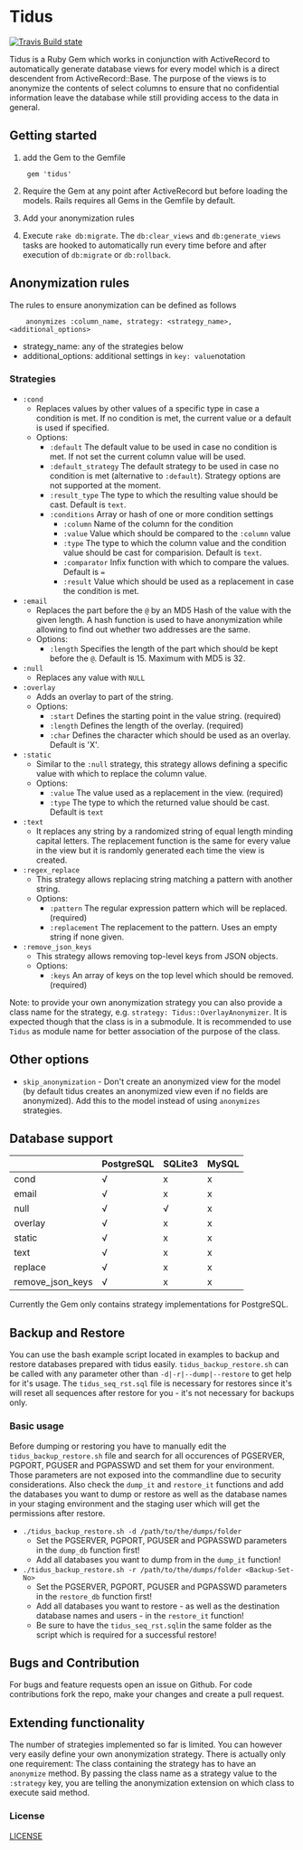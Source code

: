 # Tidus

[![Travis Build state](https://api.travis-ci.org/Barzahlen/tidus.svg)](https://travis-ci.org/Barzahlen/tidus)

Tidus is a Ruby Gem which works in conjunction with ActiveRecord to automatically generate database views for every model which is a direct descendent from ActiveRecord::Base. The purpose of the views is to anonymize the contents of select columns to ensure that no confidential information leave the database while still providing access to the data in general.

## Getting started

1. add the Gem to the Gemfile

        gem 'tidus'

2. Require the Gem at any point after ActiveRecord but before loading the models. Rails requires all Gems in the Gemfile by default.
3. Add your anonymization rules
4. Execute `rake db:migrate`. The `db:clear_views` and `db:generate_views` tasks are hooked to automatically run every time before and after execution of `db:migrate` or `db:rollback`.

## Anonymization rules
The rules to ensure anonymization can be defined as follows

        anonymizes :column_name, strategy: <strategy_name>, <additional_options>
- strategy_name: any of the strategies below
- additional_options: additional settings in `key: value`notation

### Strategies
- `:cond`
    - Replaces values by other values of a specific type in case a condition is met. If no condition is met, the current value or a default is used if specified.
    - Options:
        - `:default`  The default value to be used in case no condition is met. If not set the current column value will be used.
        - `:default_strategy` The default strategy to be used in case no condition is met (alternative to `:default`). Strategy options are not supported at the moment.
        - `:result_type`   The type to which the resulting value should be cast. Default is `text`.
        - `:conditions`  Array or hash of one or more condition settings
            -  `:column` Name of the column for the condition
            -  `:value` Value which should be compared to the `:column` value
            -  `:type`  The type to which the column value and the condition value should be cast for comparision. Default is `text`.
            -  `:comparator`  Infix function with which to compare the values. Default is `=`
            -  `:result` Value which should be used as a replacement in case the condition is met.
- `:email`
    -  Replaces the part before the `@` by an MD5 Hash of the value with the given length. A hash function is used to have anonymization while allowing to find out whether two addresses are the same.
    -  Options:
        -  `:length`    Specifies the length of the part which should be kept before the `@`. Default is 15. Maximum with MD5 is 32.
- `:null`
    - Replaces any value with `NULL`
- `:overlay`
    - Adds an overlay to part of the string.
    - Options:
        - `:start`  Defines the starting point in the value string. (required)
        - `:length` Defines the length of the overlay. (required)
        - `:char`   Defines the character which should be used as an overlay. Default is 'X'.
- `:static`
    - Similar to the `:null` strategy, this strategy allows defining a specific value with which to replace the column value.
    - Options:
        - `:value`  The value used as a replacement in the view. (required)
        - `:type`   The type to which the returned value should be cast. Default is `text`
- `:text`
    - It replaces any string by a randomized string of equal length minding capital letters. The replacement function is the same for every value in the view but it is randomly generated each time the view is created.
- `:regex_replace`
    - This strategy allows replacing string matching a pattern with another string.
    - Options:
        - `:pattern`    The regular expression pattern which will be replaced. (required)
        - `:replacement`    The replacement to the pattern. Uses an empty string if none given.
- `:remove_json_keys`
    - This strategy allows removing top-level keys from JSON objects.
    - Options:
        - `:keys`   An array of keys on the top level which should be removed. (required)


Note: to provide your own anonymization strategy you can also provide a class name for the strategy, e.g. `strategy: Tidus::OverlayAnonymizer`. It is expected though that the class is in a submodule. It is recommended to use `Tidus` as module name for better association of the purpose of the class.

## Other options

* `skip_anonymization` - Don't create an anonymized view for the model (by default tidus creates an anonymized view even if no fields are anonymized). Add this to the model instead of using `anonymizes` strategies.

## Database support

|                  | PostgreSQL | SQLite3 | MySQL |
|------------------|------------|---------|-------|
| cond             |      √     |    x    |   x   |
| email            |      √     |    x    |   x   |
| null             |      √     |    √    |   x   |
| overlay          |      √     |    x    |   x   |
| static           |      √     |    x    |   x   |
| text             |      √     |    x    |   x   |
| replace          |      √     |    x    |   x   |
| remove_json_keys |      √     |    x    |   x   |

Currently the Gem only contains strategy implementations for PostgreSQL.

## Backup and Restore

You can use the bash example script located in examples to backup and restore databases prepared with tidus easily. `tidus_backup_restore.sh` can be called with any parameter other than `-d|-r|--dump|--restore` to get help for it's usage. The `tidus_seq_rst.sql` file is necessary for restores since it's will reset all sequences after restore for you - it's not necessary for backups only.

### Basic usage

Before dumping or restoring you have to manually edit the `tidus_backup_restore.sh` file and search for all occurences of PGSERVER, PGPORT, PGUSER and PGPASSWD and set them for your environment. Those parameters are not exposed into the commandline due to security considerations. Also check the `dump_it` and `restore_it` functions and add the databases you want to dump or restore as well as the database names in your staging environment and the staging user which will get the permissions after restore.

- `./tidus_backup_restore.sh -d /path/to/the/dumps/folder`
  - Set the PGSERVER, PGPORT, PGUSER and PGPASSWD parameters in the `dump_db` function first!
  - Add all databases you want to dump from in the `dump_it` function!
- `./tidus_backup_restore.sh -r /path/to/the/dumps/folder <Backup-Set-No>`
  - Set the PGSERVER, PGPORT, PGUSER and PGPASSWD parameters in the `restore_db` function first!
  - Add all databases you want to restore - as well as the destination database names and users - in the `restore_it` function!
  - Be sure to have the `tidus_seq_rst.sql`in the same folder as the script which is required for a successful restore!

## Bugs and Contribution
For bugs and feature requests open an issue on Github. For code contributions fork the repo, make your changes and create a pull request.

## Extending functionality
The number of strategies implemented so far is limited. You can however very easily define your own anonymization strategy. There is actually only one requirement: The class containing the strategy has to have an `anonymize` method. By passing the class name as a strategy value to the `:strategy` key, you are telling the anonymization extension on which class to execute said method.

### License
[LICENSE](LICENSE)

